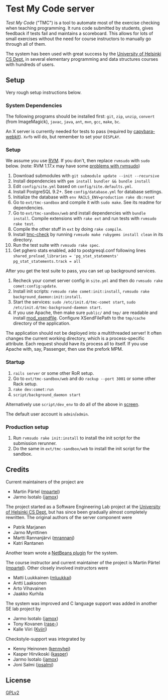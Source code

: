# Test My Code server #

*Test My Code* ("TMC") is a tool to automate most of the exercise checking when teaching programming.
It runs code submitted by students, gives feedback if tests fail and maintains a scoreboard.
This allows for lots of small exercises without the need for course instructors to manually go through all of them.

The system has been used with great success by the [University of Helsinki CS Dept.](http://cs.helsinki.fi/) in
several elementary programming and data structures courses with hundreds of users.


## Setup ##

Very rough setup instructions below.

### System Dependencies ###

The following programs should be installed first: `git`, `zip`, `unzip`, `convert` (from ImageMagick), `javac`, `java`, `ant`, `mvn`, `gcc`, `make`, `bc`.

An X server is currently needed for tests to pass (required by [capybara-webkit](https://github.com/thoughtbot/capybara-webkit)). `Xvfb` will do, but remember to set your `DISPLAY`.

### Setup ###

We assume you use [RVM](https://rvm.io/). If you don't, then replace `rvmsudo` with `sudo` below.
(note: RVM 1.17.x may have some [problems with rvmsudo](http://stackoverflow.com/questions/13765520/rvmsudo-command-not-working-properly))

1. Download submodules with `git submodule update --init --recursive`
2. Install dependencies with `gem install bundler && bundle install`
3. Edit `config/site.yml` based on `config/site.defaults.yml`.
4. Install PostgreSQL 9.2+. See `config/database.yml` for database settings.
5. Initialize the database with `env RAILS_ENV=production rake db:reset`
6. Go to `ext/tmc-sandbox` and compile it with `sudo make`. See its readme for dependencies.
7. Go to `ext/tmc-sandbox/web` and install dependencies with `bundle install`. Compile extensions with `rake ext` and run tests with `rvmsudo rake test`.
8. Compile the other stuff in `ext` by doing `rake compile`.
9. Install [tmc-check](https://github.com/testmycode/tmc-check) by running `rvmsudo make rubygems install clean` in its directory.
10. Run the test suite with `rvmsudo rake spec`.
11. Get pghero stats enabled, add to postgresql.conf following lines
    `shared_preload_libraries = 'pg_stat_statements'`
    `pg_stat_statements.track = all`

After you get the test suite to pass, you can set up background services.

1. Recheck your comet server config in `site.yml` and then do `rvmsudo rake comet:config:update`.
2. Install init scripts: `rvmsudo rake comet:init:install`, `rvmsudo rake background_daemon:init:install`.
3. Start the services: `sudo /etc/init.d/tmc-comet start`, `sudo /etc/init.d/tmc-background-daemon start`.
4. If you use Apache, then make sure `public/` and `tmp/` are readable and install [mod_xsendfile](https://tn123.org/mod_xsendfile/). Configure XSendFilePath to the `tmp/cache` directory of the application.

The application should not be deployed into a multithreaded server! It often changes the current working directory, which is a process-specific attribute. Each request should have its process all to itself. If you use Apache with, say, Passenger, then use the prefork MPM.

### Startup ###

1. `rails server` or some other RoR setup.
2. Go to `ext/tmc-sandbox/web` and do `rackup --port 3001` or some other Rack setup.
3. `rake dev:comet:run`
4. `script/background_daemon start`

Alternatively use `script/dev_env` to do all of the above in
[screen](http://www.gnu.org/software/screen/).

The default user account is `admin`/`admin`.

### Production setup ###

1. Run `rvmsudo rake init:install` to install the init script for the submission rerunner.
2. Do the same in `ext/tmc-sandbox/web` to install the init script for the sandbox.

## Credits ##

Current maintainers of the project are
- Martin Pärtel ([mpartel](https://github.com/mpartel))
- Jarmo Isotalo ([jamox](https://github.com/jamox))

The project started as a Software Engineering Lab project at the [University of Helsinki CS Dept.](http://cs.helsinki.fi/) but has since been gradually almost completely rewritten. The original authors of the server component were

- Patrik Marjanen
- Jarno Mynttinen
- Martti Rannanjärvi ([mrannanj](https://github.com/mrannanj))
- Katri Rantanen

Another team wrote a [NetBeans plugin](https://github.com/testmycode/tmc-netbeans) for the system.

The course instructor and current maintainer of the project is Martin Pärtel ([mpartel](https://github.com/mpartel)). Other closely involved instructors were

- Matti Luukkainen ([mluukkai](https://github.com/mluukkai))
- Antti Laaksonen
- Arto Vihavainen
- Jaakko Kurhila

The system was improved and C language support was added in another SE lab project by

- Jarmo Isotalo ([jamox](https://github.com/jamox))
- Tony Kovanen ([rase-](https://github.com/rase-))
- Kalle Viiri ([Kviiri](https://github.com/Kviiri))

Checkstyle-support was integrated by

- Kenny Heinonen ([kennyhei](https://github.com/kennyhei/))
- Kasper Hirvikoski ([kasper](https://github.com/kasper/))
- Jarmo Isotalo ([jamox](https://github.com/jamox/))
- Joni Salmi ([josalmi](https://github.com/josalmi/))

## License ##

[GPLv2](http://www.gnu.org/licenses/gpl-2.0.html)

